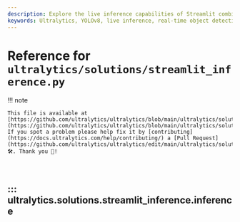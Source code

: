 ```yaml
---
description: Explore the live inference capabilities of Streamlit combined with Ultralytics YOLOv8. Learn to implement real-time object detection in your web applications with our comprehensive guide.
keywords: Ultralytics, YOLOv8, live inference, real-time object detection, Streamlit, computer vision, webcam inference, object detection, Python, ML, cv2
---
```


# Reference for `ultralytics/solutions/streamlit_inference.py`

!!! note

    This file is available at [https://github.com/ultralytics/ultralytics/blob/main/ultralytics/solutions/streamlit_inference.py](https://github.com/ultralytics/ultralytics/blob/main/ultralytics/solutions/streamlit_inference.py). If you spot a problem please help fix it by [contributing](https://docs.ultralytics.com/help/contributing/) a [Pull Request](https://github.com/ultralytics/ultralytics/edit/main/ultralytics/solutions/streamlit_inference.py) 🛠️. Thank you 🙏!

<br>

## ::: ultralytics.solutions.streamlit_inference.inference

<br><br>

